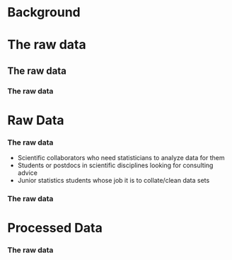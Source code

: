 Background
===========

# The raw data
## The raw data
### The raw data


Raw Data
===========

### The raw data

* Scientific collaborators who need statisticians to analyze data for them
* Students or postdocs in scientific disciplines looking for consulting advice
* Junior statistics students whose job it is to collate/clean data sets


### The raw data

Processed Data
===========


### The raw data

